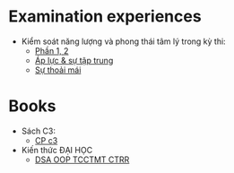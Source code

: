 # Examination experiences 
- Kiểm soát năng lượng và phong thái tâm lý trong kỳ thi: 
  - [Phần 1, 2](https://sites.google.com/site/kc97ble/3-k%C4%A9-n%C4%83ng/ki%E1%BB%83m-so%C3%A1t-n%C4%83ng-l%C6%B0%E1%BB%A3ng-trong-k%C3%AC-thi-ph%E1%BA%A7n-1-2?authuser=0)
  - [Áp lực & sự tập trung](https://sites.google.com/site/kc97ble/3-k%C4%A9-n%C4%83ng/ki%E1%BB%83m-so%C3%A1t-n%C4%83ng-l%C6%B0%E1%BB%A3ng-trong-k%C3%AC-thi-ph%E1%BA%A7n-3?authuser=0)
  - [Sự thoải mái](https://sites.google.com/site/kc97ble/3-k%C4%A9-n%C4%83ng/ki%E1%BB%83m-so%C3%A1t-n%C4%83ng-l%C6%B0%E1%BB%A3ng-trong-k%C3%AC-thi-ph%E1%BA%A7n-4?authuser=0)

# Books
- Sách C3: 
  - [CP c3](https://uithcm-my.sharepoint.com/:f:/g/personal/22521178_ms_uit_edu_vn/ErYvEOivorxHo7MmUGcP8k8BX5tNoIMaWNiCrM1faT7x-g?e=2tWfCT)
- Kiến thức ĐẠI HỌC
  - [DSA OOP TCCTMT CTRR](https://uithcm-my.sharepoint.com/:f:/g/personal/22521178_ms_uit_edu_vn/EoofCsrkeRFLgIm655VAGN4Bbawe4fg71sjJ7Q9uzTyGGA?e=uEzVx8)
